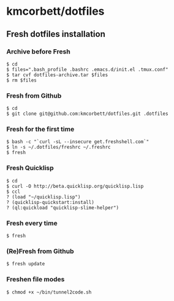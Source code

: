 # kmcorbett/dotfiles

## Fresh dotfiles installation

### Archive before Fresh

    $ cd 
    $ files=".bash_profile .bashrc .emacs.d/init.el .tmux.conf"
    $ tar cvf dotfiles-archive.tar $files
    $ rm $files

### Fresh from Github

    $ cd
    $ git clone git@github.com:kmcorbett/dotfiles.git .dotfiles

### Fresh for the first time

    $ bash -c "`curl -sL --insecure get.freshshell.com`"
    $ ln -s ~/.dotfiles/freshrc ~/.freshrc
    $ fresh

### Fresh Quicklisp

    $ cd
    $ curl -O http://beta.quicklisp.org/quicklisp.lisp
    $ ccl
    ? (load "~/quicklisp.lisp")
    ? (quicklisp-quickstart:install)
    ? (ql:quickload "quicklisp-slime-helper")

### Fresh every time

    $ fresh

### (Re)Fresh from Github

    $ fresh update
    
### Freshen file modes

    $ chmod +x ~/bin/tunnel2code.sh
